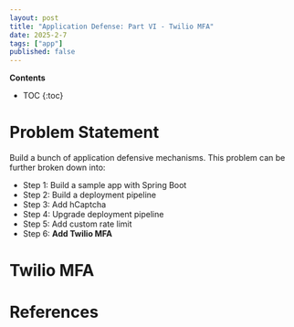 ```yaml
---
layout: post
title: "Application Defense: Part VI - Twilio MFA"
date: 2025-2-7
tags: ["app"]
published: false
---
```


**Contents**
* TOC
{:toc}

# Problem Statement

Build a bunch of application defensive mechanisms. This problem can be further broken down into:

* Step 1: Build a sample app with Spring Boot
* Step 2: Build a deployment pipeline
* Step 3: Add hCaptcha
* Step 4: Upgrade deployment pipeline
* Step 5: Add custom rate limit
* Step 6: **Add Twilio MFA**

# Twilio MFA

# References

[^1]: [https://www.twilio.com/en-us/blog/implement-two-factor-authentication-2fa-30-seconds-twilio-verify](https://www.twilio.com/en-us/blog/implement-two-factor-authentication-2fa-30-seconds-twilio-verify)